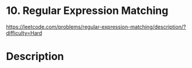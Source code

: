# 10. Regular Expression Matching

https://leetcode.com/problems/regular-expression-matching/description/?difficulty=Hard


# Description